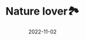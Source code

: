 ---
weight: 6
images:
- /images/folder/2022-11-02_11-07-57_UTC_1.jpg
- /images/folder/2022-11-02_11-07-57_UTC_2.jpg
#- /images/folder/2022-11-02_11-07-57_UTC_3.jpg
title: Nature lover🏞️
date: 2022-11-02
hideTitle: true
hideExif: true
tags:
- archive # all posts
- tattoo
- gallery
---